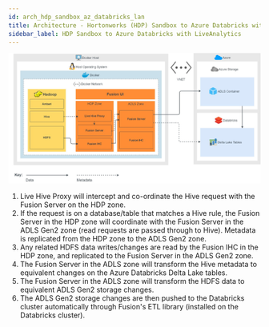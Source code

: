 ```yaml
---
id: arch_hdp_sandbox_az_databricks_lan
title: Architecture - Hortonworks (HDP) Sandbox to Azure Databricks with LiveAnalytics
sidebar_label: HDP Sandbox to Azure Databricks with LiveAnalytics
---
```


![Architecture: HDP Sandbox to Azure Databricks with LiveAnalytics](../../assets/arch_hdp_sandbox_az_databricks_lan.jpg)

1. Live Hive Proxy will intercept and co-ordinate the Hive request with the Fusion Server on the HDP zone.
1. If the request is on a database/table that matches a Hive rule, the Fusion Server in the HDP zone will coordinate with the Fusion Server in the ADLS Gen2 zone (read requests are passed through to Hive). Metadata is replicated from the HDP zone to the ADLS Gen2 zone.
1. Any related HDFS data writes/changes are read by the Fusion IHC in the HDP zone, and replicated to the Fusion Server in the ADLS Gen2 zone.
1. The Fusion Server in the ADLS zone will transform the Hive metadata to equivalent changes on the Azure Databricks Delta Lake tables.
1. The Fusion Server in the ADLS zone will transform the HDFS data to equivalent ADLS Gen2 storage changes.
1. The ADLS Gen2 storage changes are then pushed to the Databricks cluster automatically through Fusion's ETL library (installed on the Databricks cluster).
